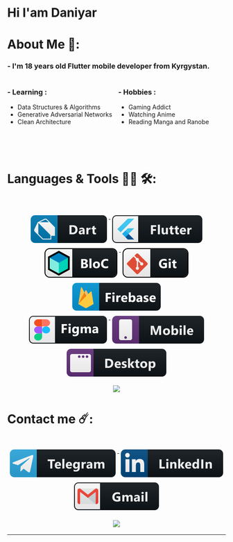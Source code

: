 # Hi I'am Daniyar 


# About Me  💬:

### - I'm 18 years  old Flutter mobile developer from Kyrgystan.


<div style="width: 100%;height: 140px;white-space: nowrap;overflow-x: auto;">

<div style="display: inline-block; width: 50%;height: 100%;">

### - Learning :
-  Data Structures & Algorithms
- Generative Adversarial Networks
- Clean Architecture

</div>

<div style="display: inline-block; width: 50%;height: 100%;">

### - Hobbies :
- Gaming Addict
- Watching Anime 
- Reading Manga and Ranobe

</div>
</div>


</br>
</br>



# Languages & Tools 👨‍💻 🛠:

</br>

<p align="center">

<a href="#">
    <img src="svg/dart.svg" alt="dart_colour" style="vertical-align:top; margin:6px 4px">
  </a>

<a href="#"> 
    <img src="svg/flutter.svg" alt="flutter" style="vertical-align:top; margin:6px 4px">
  </a>

<a href="#"> 
    <img src="svg/bloc.svg" alt="Bloc" style="vertical-align:top; margin:6px 4px">
</a>


<a href="#">
   <img src="svg/gits.svg" alt="git" style="vertical-align:top; margin:6px 4px;">
</a>


<a href="#">
    <img src="svg/firebase.svg" alt="firebase" style="vertical-align:top; margin:6px 4px;">
</a>

<br>

<a href="#">
    <img src="svg/figma.svg" alt="figma" style="vertical-align:top; margin:6px 4px;">
</a>



<a href="#">
    <img src="svg/mobile.svg" alt="mobile" style="vertical-align:top; margin:6px 4px">
</a>

<a href="#">
    <img src="svg/desktop.svg" alt="desktop" style="vertical-align:top; margin:6px 4px">
</a>





</p>

<p align="center" >  
  <a href="https://github.com/anuraghazra/github-readme-stats">  
<img  src="https://github-readme-stats.vercel.app/api?username=denihero&&show_icons=true&theme=tokyonight"/>
  </a>
</p>



# Contact me ☄️:
<p align="center">

<br>

<a href="https://t.me/denihero">
	<img src="svg/telegram.svg" alt="telegram" style="vertical-align:top; margin:6px 4px">
</a>

<a href="https://www.linkedin.com/in/daniyarbek-zaitov-965409228/">
    <img src="svg/linked.svg" alt="linkedin" style="vertical-align:top; margin:6px 4px">
  </a>  

<a href="https://mail.google.com/mail/u/0/#inbox?compose=GTvVlcSGLPtlTPBVptswmkDbrBHJKztwtTpxbzcNFcCbGbgddHdwrbrxKbHvwzJsfXcZJmKpqFpMS">
    <img src="svg/gmail.svg" alt="gmail" style="vertical-align:top; margin:6px 4px">
  </a> 

<br>
<br>

<a href="https://github.com/anuraghazra/github-readme-stats">
    <img src="https://github-readme-stats.vercel.app/api/top-langs/?username=denihero&layout=compact&theme=tokyonight">
</a>

</p>







*************

